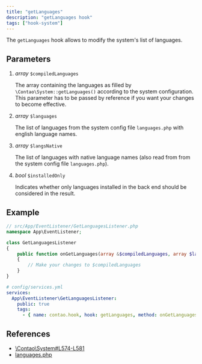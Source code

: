 ```yaml
---
title: "getLanguages"
description: "getLanguages hook"
tags: ["hook-system"]
---
```


The `getLanguages` hook allows to modify the system's list of languages.


## Parameters

1. *array* `$compiledLanguages`

    The array containing the languages as filled by `\Contao\System::getLanguages()` according 
    to the system configuration. This parameter has to be passed by reference if you 
    want your changes to become effective.

2. *array* `$languages`

    The list of languages from the system config file `languages.php` with english
    language names.

3. *array* `$langsNative`
 
    The list of languages with native language names (also read from from the system 
    config file `languages.php`).
    
4. *bool* `$installedOnly`
 
    Indicates whether only languages installed in the back end should be considered
    in the result. 


## Example

```php
// src/App/EventListener/GetLanguagesListener.php
namespace App\EventListener;

class GetLanguagesListener
{
    public function onGetLanguages(array &$compiledLanguages, array $languages, array $langsNative, bool $installedOnly): void
    {
        // Make your changes to $compiledLanguages
    }
}
```

```yml
# config/services.yml
services:
  App\EventListener\GetLanguagesListener:
    public: true
    tags:
      - { name: contao.hook, hook: getLanguages, method: onGetLanguages }
```


## References

* [\Contao\System#L574-L581](https://github.com/contao/contao/blob/4.7.6/core-bundle/src/Resources/contao/library/Contao/System.php#L574-L581)
* [languages.php](https://github.com/contao/contao/blob/4.7.6/core-bundle/src/Resources/contao/config/languages.php)
